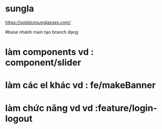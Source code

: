 # sungla
https://solsticesunglasses.com/


#base nhánh main tạo branch dạng
# làm components vd : component/slider
# làm các el khác vd : fe/makeBanner
# làm chức năng vd vd :feature/login-logout
